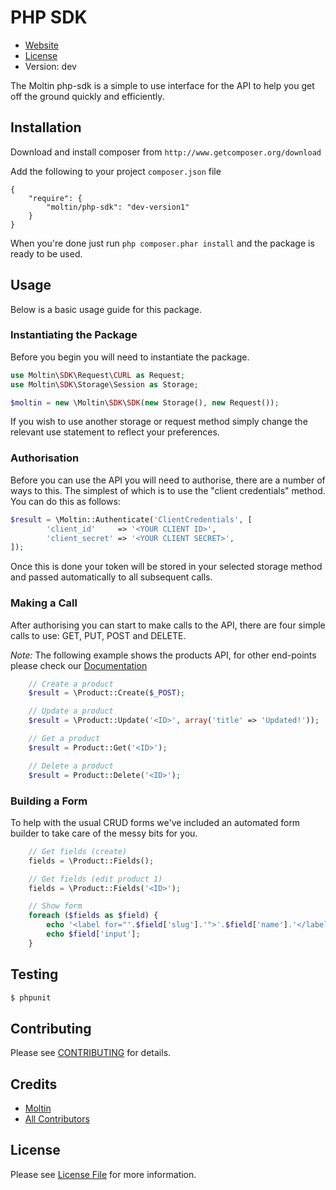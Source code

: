 # PHP SDK

* [Website](http://moltin.com)
* [License](https://github.com/moltin/php-sdk/master/LICENSE)
* Version: dev

The Moltin php-sdk is a simple to use interface for the API to help you get off the ground quickly and efficiently.

## Installation
Download and install composer from `http://www.getcomposer.org/download`

Add the following to your project `composer.json` file
```
{
    "require": {
        "moltin/php-sdk": "dev-version1"
    }
}
```
When you're done just run `php composer.phar install` and the package is ready to be used.

## Usage

Below is a basic usage guide for this package.

### Instantiating the Package

Before you begin you will need to instantiate the package.

``` php
use Moltin\SDK\Request\CURL as Request;
use Moltin\SDK\Storage\Session as Storage;

$moltin = new \Moltin\SDK\SDK(new Storage(), new Request());
```

If you wish to use another storage or request method simply change the relevant use statement to reflect your preferences.

### Authorisation

Before you can use the API you will need to authorise, there are a number of ways to this. The simplest of which is to use the "client credentials" method. You can do this as follows:

``` php
$result = \Moltin::Authenticate('ClientCredentials', [
        'client_id'     => '<YOUR CLIENT ID>',
        'client_secret' => '<YOUR CLIENT SECRET>',
]);
```

Once this is done your token will be stored in your selected storage method and passed automatically to all subsequent calls.

### Making a Call

After authorising you can start to make calls to the API, there are four simple calls to use: GET, PUT, POST and DELETE.

*Note:* The following example shows the products API, for other end-points please check our [Documentation](http://docs.molt.in)

``` php
	// Create a product
	$result = \Product::Create($_POST);

	// Update a product
	$result = \Product::Update('<ID>', array('title' => 'Updated!'));

	// Get a product
	$result = Product::Get('<ID>');

	// Delete a product
	$result = Product::Delete('<ID>');
```

### Building a Form

To help with the usual CRUD forms we've included an automated form builder to take care of the messy bits for you.

``` php
	// Get fields (create)
	fields = \Product::Fields();

	// Get fields (edit product 1)
	fields = \Product::Fields('<ID>');

	// Show form
	foreach ($fields as $field) {
		echo '<label for="'.$field['slug'].'">'.$field['name'].'</label>';
		echo $field['input'];
	}
```

## Testing

``` bash
$ phpunit
```

## Contributing

Please see [CONTRIBUTING](CONTRIBUTING.md) for details.


## Credits

- [Moltin](https://github.com/moltin)
- [All Contributors](https://github.com/moltin/php-sdk/contributors)


## License

Please see [License File](LICENSE) for more information.
